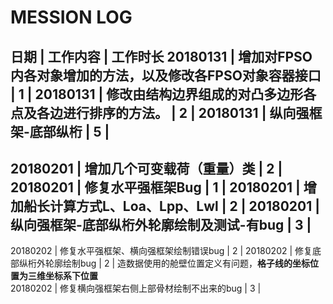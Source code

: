 # MESSION LOG  
日期          	| 工作内容                                                  	| 工作时长
20180131	| 增加对FPSO内各对象增加的方法，以及修改各FPSO对象容器接口	| 1 | 
20180131	| 修改由结构边界组成的对凸多边形各点及各边进行排序的方法。	| 2 |
20180131	| 纵向强框架-底部纵桁                                        	| 5 |
----------------------------------------------------------------------------------------
20180201	| 增加几个可变载荷（重量）类                               	| 2 |
20180201	| 修复水平强框架Bug                                     	| 1 |
20180201	| 增加船长计算方式L、Loa、Lpp、Lwl    				| 2 |
20180201	| 纵向强框架-底部纵桁外轮廓绘制及测试-有bug              	| 3 |
----------------------------------------------------------------------------------------
20180202	| 修复水平强框架、横向强框架绘制错误bug                       	| 2 |
20180202	| 修复底部纵桁外轮廓绘制bug                                  	| 2 | 造数据使用的舱壁位置定义有问题，**格子线的坐标位置为三维坐标系下位置**  
20180202	| 修复横向强框架右侧上部骨材绘制不出来的bug                 	| 3 | 
